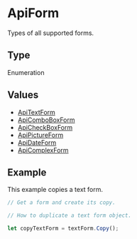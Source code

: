 # ApiForm

Types of all supported forms.

## Type

Enumeration

## Values

- [ApiTextForm](../ApiTextForm/ApiTextForm.md)
- [ApiComboBoxForm](../ApiComboBoxForm/ApiComboBoxForm.md)
- [ApiCheckBoxForm](../ApiCheckBoxForm/ApiCheckBoxForm.md)
- [ApiPictureForm](../ApiPictureForm/ApiPictureForm.md)
- [ApiDateForm](../ApiDateForm/ApiDateForm.md)
- [ApiComplexForm](../ApiComplexForm/ApiComplexForm.md)


## Example

This example copies a text form.

```javascript editor-pdf
// Get a form and create its copy. 

// How to duplicate a text form object.

let copyTextForm = textForm.Copy();
```
